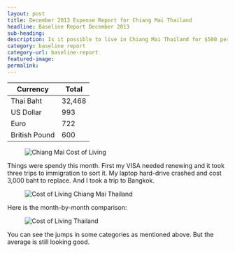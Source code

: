 ```yaml
---
layout: post
title: December 2013 Expense Report for Chiang Mai Thailand
headline: Baseline Report December 2013
sub-heading:
description: Is it possible to live in Chiang Mai Thailand for $500 per month?
category: baseline report
category-url: baseline-report
featured-image:
permalink:
---
```


|Currency      |Total |
|--------------|------|
|Thai Baht     |32,468|
|US Dollar     |993   |
|Euro          |722   |
|British Pound |600   |

<figure><img class="center" src="{{ site.url }}/images/baseline-report/Chiang-Mai-Spending-Graph-Dec-2013.jpg" alt="Chiang Mai Cost of Living"></figure>

Things were spendy this month. First my VISA needed renewing and it took three trips to immigration to sort it. My laptop hard-drive crashed and cost 3,000 baht to replace. And I took a trip to Bangkok.

<figure><img class="center" src="{{ site.url }}/images/baseline-report/Chiang-Mai-Spending-Category-List-Dec-2013.jpg" alt="Cost of Living Chiang Mai Thailand"></figure>

Here is the month-by-month comparison:

<figure><img class="center" src="{{ site.url }}/images/baseline-report/Average-Expense-Chiang-Mai-Dec-2013.jpg" alt="Cost of Living Thailand"></figure>

You can see the jumps in some categories as mentioned above. But the average is still looking good.
